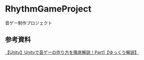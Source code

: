 # RhythmGameProject
 音ゲー制作プロジェクト

## 参考資料
[【Unity】Unityで音ゲーの作り方を徹底解説！Part1【ゆっくり解説】](https://www.youtube.com/watch?v=WWeyn4TI0lI)
